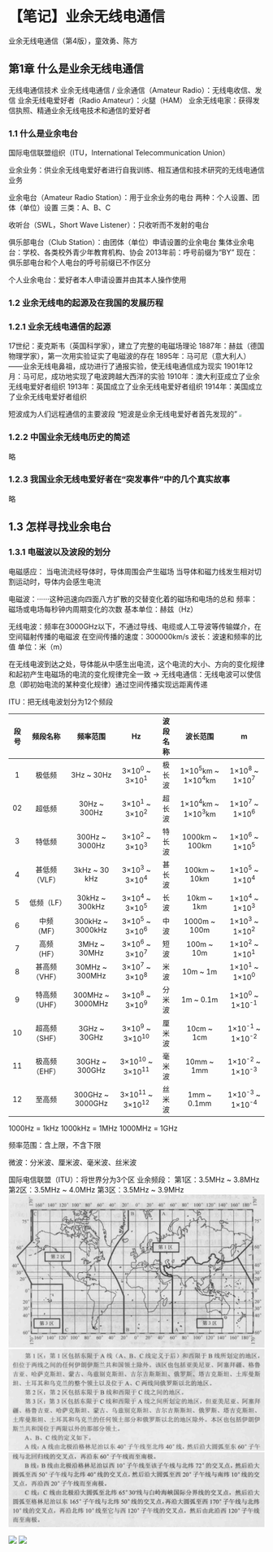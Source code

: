 # 【笔记】业余无线电通信



业余无线电通信（第4版），童效勇、陈方



## 第1章 什么是业余无线电通信

无线电通信技术
业余无线电通信 / 业余通信（Amateur Radio）：无线电收信、发信
业余无线电爱好者（Radio Amateur）：火腿（HAM）
业余无线电家：获得发信执照、精通业余无线电技术和通信的爱好者



### 1.1 什么是业余电台

国际电信联盟组织（ITU，International Telecommunication Union）

业余业务：供业余无线电爱好者进行自我训练、相互通信和技术研究的无线电通信业务

业余电台（Amateur Radio Station）：用于业余业务的电台
	两种：个人设置、团体（单位）设置
	三类：A、B、C

收听台（SWL，Short Wave Listener）：只收听而不发射的电台

俱乐部电台（Club Station）：由团体（单位）申请设置的业余电台
	集体业余电台：学校、各类校外青少年教育机构、协会
		2013年前：呼号前缀为“BY”
		现在：俱乐部电台和个人电台的呼号前缀已不作区分

个人业余电台：爱好者本人申请设置并由其本人操作使用



### 1.2 业余无线电的起源及在我国的发展历程

### 1.2.1 业余无线电通信的起源

17世纪：麦克斯韦（英国科学家），建立了完整的电磁场理论
1887年：赫兹（德国物理学家），第一次用实验证实了电磁波的存在
1895年：马可尼（意大利人）——业余无线电鼻祖，成功进行了通报实验，使无线电通信成为现实
1901年12月：马可尼，成功地实现了电波跨越大西洋的实验
1910年：澳大利亚成立了业余无线电爱好者组织
1913年：英国成立了业余无线电爱好者组织
1914年：美国成立了业余无线电爱好者组织

短波成为人们远程通信的主要波段
“短波是业余无线电爱好者首先发现的”
<img src="images/页2-1.png" style="zoom: 33%;" />



### 1.2.2 中国业余无线电历史的简述

略



### 1.2.3 我国业余无线电爱好者在“突发事件”中的几个真实故事

略



## 1.3 怎样寻找业余电台

### 1.3.1 电磁波以及波段的划分

电磁感应：
	当电流流经导体时，导体周围会产生磁场
	当导体和磁力线发生相对切割运动时，导体内会感生电流

电磁波：······这种迅速向四面八方扩散的交替变化着的磁场和电场的总和
	频率：磁场或电场每秒钟内周期变化的次数
		基本单位：赫兹（Hz）

无线电波：频率在3000GHz以下，不通过导线、电缆或人工导波等传输媒介，在空间辐射传播的电磁波
	在空间传播的速度：300000km/s
	波长：波速和频率的比值
		单位：米（m）

在无线电波到达之处，导体能从中感生出电流，这个电流的大小、方向的变化规律和起初产生电磁场的电流的变化规律完全一致
→ 无线电通信：无线电波可以使信息（即初始电流的某种变化规律）通过空间传播实现远距离传递

ITU：把无线电波划分为12个频段

| 段号 |   频段名称    |     频率范围     |                  Hz                   | 波段名称 |                波长范围                 |                   m                   |
| :--: | :-----------: | :--------------: | :-----------------------------------: | :------: | :-------------------------------------: | :-----------------------------------: |
|  1   |    极低频     |    3Hz ~ 30Hz    |  3×10<sup>0</sup> ~ 3×10<sup>1</sup>  |  极长波  | 1×10<sup>5</sup>km ~ 1×10<sup>4</sup>km |  1×10<sup>8</sup> ~ 1×10<sup>7</sup>  |
|  02  |    超低频     |   30Hz ~ 300Hz   |  3×10<sup>1</sup> ~ 3×10<sup>2</sup>  |  超长波  | 1×10<sup>4</sup>km ~ 1×10<sup>3</sup>km |  1×10<sup>7</sup> ~ 1×10<sup>6</sup>  |
|  3   |    特低频     |  300Hz ~ 3000Hz  |  3×10<sup>2</sup> ~ 3×10<sup>3</sup>  |  特长波  |             1000km ~ 100km              |  1×10<sup>6</sup> ~ 1×10<sup>5</sup>  |
|  4   | 甚低频（VLF） |  3kHz ~ 30 kHz   |  3×10<sup>3</sup> ~ 3×10<sup>4</sup>  |  甚长波  |              100km ~ 10km               |  1×10<sup>5</sup> ~ 1×10<sup>4</sup>  |
|  5   |  低频（LF）   |  30kHz ~ 300kHz  |  3×10<sup>4</sup> ~ 3×10<sup>5</sup>  |   长波   |               10km ~ 1km                |  1×10<sup>4</sup> ~ 1×10<sup>3</sup>  |
|  6   |  中频（MF）   | 300kHz ~ 3000kHz |  3×10<sup>5</sup> ~ 3×10<sup>6</sup>  |   中波   |              1000m ~ 100m               |  1×10<sup>3</sup> ~ 1×10<sup>2</sup>  |
|  7   |  高频（HF）   |   3MHz ~ 30MHz   |  3×10<sup>6</sup> ~ 3×10<sup>7</sup>  |   短波   |               100m ~ 10m                |  1×10<sup>2</sup> ~ 1×10<sup>1</sup>  |
|  8   | 甚高频（VHF） |  30MHz ~ 300MHz  |  3×10<sup>7</sup> ~ 3×10<sup>8</sup>  |   米波   |                10m ~ 1m                 |  1×10<sup>1</sup> ~ 1×10<sup>0</sup>  |
|  9   | 特高频（UHF） | 300MHz ~ 3000MHz |  3×10<sup>8</sup> ~ 3×10<sup>9</sup>  |  分米波  |                1m ~ 0.1m                | 1×10<sup>0</sup> ~ 1×10<sup>-1</sup>  |
|  10  | 超高频（SHF） |   3GHz ~ 30GHz   | 3×10<sup>9</sup> ~ 3×10<sup>10</sup>  |  厘米波  |               10cm ~ 1cm                | 1×10<sup>-1</sup> ~ 1×10<sup>-2</sup> |
|  11  | 极高频（EHF） |  30GHz ~ 300GHz  | 3×10<sup>10</sup> ~ 3×10<sup>11</sup> |  毫米波  |               10mm ~ 1mm                | 1×10<sup>-2</sup> ~ 1×10<sup>-3</sup> |
|  12  |    至高频     | 300GHz ~ 3000GHz | 3×10<sup>11</sup> ~ 3×10<sup>12</sup> |  丝米波  |               1mm ~ 0.1mm               | 1×10<sup>-3</sup> ~ 1×10<sup>-4</sup> |

1000Hz = 1kHz
1000kHz = 1MHz
1000MHz = 1GHz

频率范围：含上限，不含下限

微波：分米波、厘米波、毫米波、丝米波

国际电信联盟（ITU）：将世界分为3个区
	业余频段：
		第1区：3.5MHz ~ 3.8MHz
		第2区：3.5MHz ~ 4.0MHz
		第3区：3.5MHz ~ 3.9MHz![](images/附录1-1.png)
![](images/附录1-2.png)
![](images/附录1-3.png)

![](images/表2-1-1.png)
![](images/表2-1-2.png)
